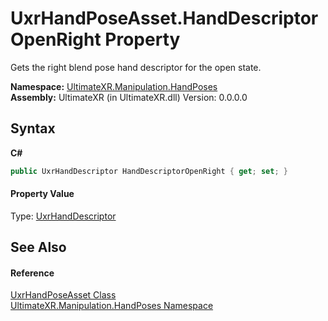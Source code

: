# UxrHandPoseAsset.HandDescriptorOpenRight Property 
 

Gets the right blend pose hand descriptor for the open state.

**Namespace:**&nbsp;<a href="N_UltimateXR_Manipulation_HandPoses">UltimateXR.Manipulation.HandPoses</a><br />**Assembly:**&nbsp;UltimateXR (in UltimateXR.dll) Version: 0.0.0.0

## Syntax

**C#**<br />
``` C#
public UxrHandDescriptor HandDescriptorOpenRight { get; set; }
```


#### Property Value
Type: <a href="T_UltimateXR_Manipulation_HandPoses_UxrHandDescriptor">UxrHandDescriptor</a>

## See Also


#### Reference
<a href="T_UltimateXR_Manipulation_HandPoses_UxrHandPoseAsset">UxrHandPoseAsset Class</a><br /><a href="N_UltimateXR_Manipulation_HandPoses">UltimateXR.Manipulation.HandPoses Namespace</a><br />